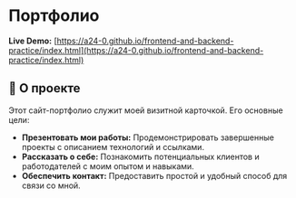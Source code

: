 # Портфолио

**Live Demo:** [https://a24-0.github.io/frontend-and-backend-practice/index.html](https://a24-0.github.io/frontend-and-backend-practice/index.html)

## 🚀 О проекте

Этот сайт-портфолио служит моей визитной карточкой. Его основные цели:
*   **Презентовать мои работы:** Продемонстрировать завершенные проекты с описанием технологий и ссылками.
*   **Рассказать о себе:** Познакомить потенциальных клиентов и работодателей с моим опытом и навыками.
*   **Обеспечить контакт:** Предоставить простой и удобный способ для связи со мной.
